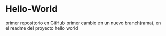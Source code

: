 # Hello-World
primer repositorio en GitHub
primer cambio en un nuevo branch(rama), en el readme del proyecto hello world
